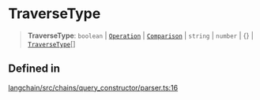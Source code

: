 TraverseType
============

> **TraverseType**: `boolean` | [`Operation`](/docs/api/chains_query_constructor_ir/classes/Operation) | [`Comparison`](/docs/api/chains_query_constructor_ir/classes/Comparison) | `string` | `number` | {} | [`TraverseType`](/docs/api/chains_query_constructor/types/TraverseType)\[\]

Defined in[](#defined-in "Direct link to Defined in")
------------------------------------------------------

[langchain/src/chains/query\_constructor/parser.ts:16](https://github.com/hwchase17/langchainjs/blob/1c1274d/langchain/src/chains/query_constructor/parser.ts#L16)